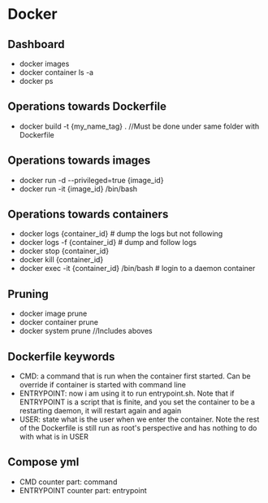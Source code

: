 # Docker

## Dashboard
* docker images
* docker container ls -a
* docker ps

## Operations towards Dockerfile
* docker build -t {my_name_tag} . //Must be done under same folder with Dockerfile

## Operations towards images
* docker run -d --privileged=true {image_id}
* docker run -it {image_id} /bin/bash

## Operations towards containers
* docker logs {container_id}  # dump the logs but not following
* docker logs -f {container_id}  # dump and follow logs
* docker stop {container_id}
* docker kill {container_id}
* docker exec -it {container_id} /bin/bash   # login to a daemon container

## Pruning
* docker image prune
* docker container prune
* docker system prune //Includes aboves

## Dockerfile keywords
* CMD: a command that is run when the container first started. Can be override if container is started with command line
* ENTRYPOINT: now i am using it to run entrypoint.sh. Note that if ENTRYPOINT is a script that is finite, and you set the container to be a restarting daemon, it will restart again and again
* USER: state what is the user when we enter the container. Note the rest of the Dockerfile is still run as root's perspective and has nothing to do with what is in USER

## Compose yml
* CMD counter part: command
* ENTRYPOINT counter part: entrypoint
